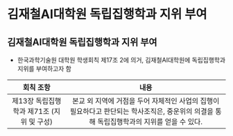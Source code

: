 김재철AI대학원 독립집행학과 지위 부여
===

## 김재철AI대학원 독립집행학과 지위 부여
- 한국과학기술원 대학원 학생회칙 제17조 2에 의거, 김재철AI대학원에 독립집행학과 지위를 부여하고자 함

|  회칙 조항  |  내용 |
|:---:|:---:|
| 제13장 독립집행학과 제71조 (지위 및 구성) | 본교 외 지역에 거점을 두어 자체적인 사업의 집행이 필요하다고 판단되는 학사조직은, 중운위의 의결을 통해 독립집행학과의 지위를 얻을 수 있다.|
